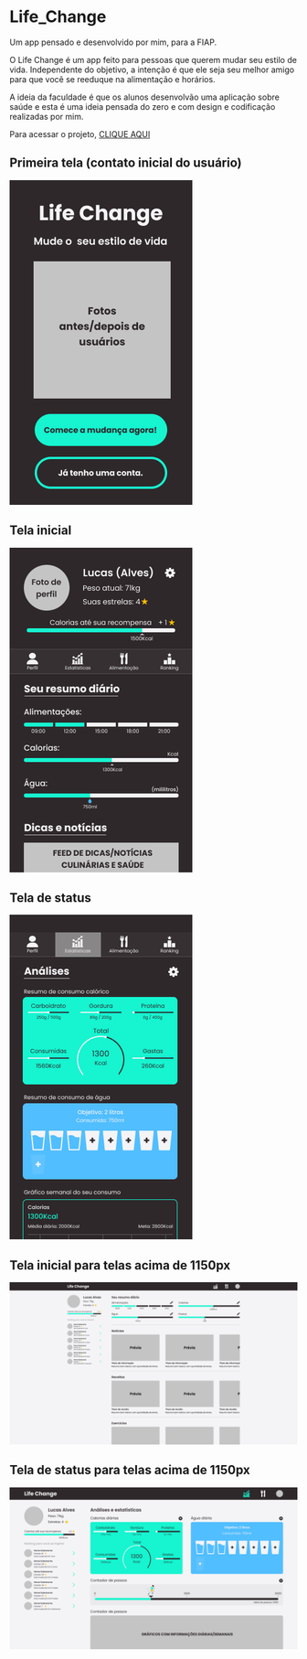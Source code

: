# Life_Change

Um app pensado e desenvolvido por mim, para a FIAP.

O Life Change é um app feito para pessoas que querem mudar seu estilo de vida. Independente do objetivo, a intenção é que ele seja seu melhor amigo para que você se reeduque na alimentação e horários.

A ideia da faculdade é que os alunos desenvolvão uma aplicação sobre saúde e esta é uma ideia pensada do zero e com design e codificação realizadas por mim.

Para acessar o projeto, [CLIQUE AQUI](https://lucacks.github.io/Life_Change/)

## Primeira tela (contato inicial do usuário)
![enter image description here](https://github.com/Lucacks/Life_Change/blob/main/assets/index_first.png?raw=true)

## Tela inicial
![enter image description here](https://github.com/Lucacks/Life_Change/blob/main/assets/index_image.png?raw=true)

## Tela de status
![enter image description here](https://github.com/Lucacks/Life_Change/blob/main/assets/index_stats.png?raw=true)

## Tela inicial para telas acima de 1150px
![enter image description here](https://github.com/Lucacks/Life_Change/blob/main/assets/index_stats_FHD.png?raw=true)


## Tela de status para telas acima de 1150px
![enter image description here](https://github.com/Lucacks/Life_Change/blob/main/assets/index_stats_1150.png?raw=true)

